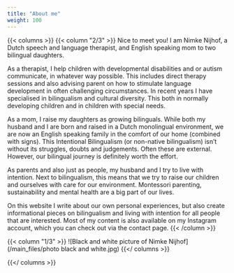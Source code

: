 ```yaml
---
title: "About me"
weight: 100
---
```


{{< columns >}}
{{< column "2/3" >}}
Nice to meet you! I am Nimke Nijhof, a Dutch speech and language therapist, and English speaking mom to two bilingual daughters.

As a therapist, I help children with developmental disabilities and or autism communicate, in whatever way possible. This includes direct therapy sessions and also advising parent on how to stimulate language development in often challenging circumstances. In recent years I have specialised in bilingualism and cultural diversity. This both in normally developing children and in children with special needs.

As a mom, I raise my daughters as growing bilinguals. While both my husband and I are born and raised in a Dutch monolingual environment, we are now an English speaking family in the comfort of our home (combined with signs). This Intentional Bilingualism (or non-native bilingualism) isn’t without its struggles, doubts and judgements. Often these are external. However, our bilingual journey is definitely worth the effort.

As parents and also just as people, my husband and I try to live with intention. Next to bilingualism, this means that we try to raise our children and ourselves with care for our environment. Montessori parenting, sustainability and mental health are a big part of our lives.

On this website I write about our own personal experiences, but also create informational pieces on bilingualism and living with intention for all people that are interested. Most of my content is also available on my Instagram account, which you can check out via the contact page.
{{< /column >}}

{{< column "1/3" >}}
![Black and white picture of Nimke Nijhof](/main_files/photo black and white.jpg)
{{</ columns >}}

{{</ columns >}}
